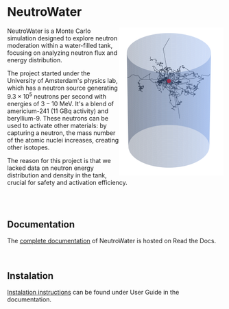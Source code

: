 # NeutroWater


<img align="right" src="docs/docs/figures/tank_sim.png">

NeutroWater is a Monte Carlo simulation designed to explore neutron moderation within a water-filled tank, focusing on analyzing neutron flux and energy distribution.

The project started under the University of Amsterdam's physics lab, which has a neutron source generating $9.3×10^5$ neutrons per second with energies of $3-10$ MeV. It's a blend of americium-241 (11 GBq activity) and beryllium-9. These neutrons can be used to activate other materials: by capturing a neutron, the mass number of the atomic nuclei increases, creating other isotopes. 

The reason for this project is that we lacked data on neutron energy distribution and density in the tank, crucial for safety and activation efficiency.

<br />
<br />

## Documentation

The [complete documentation](https://derkniessink.github.io/Neutrons/) of NeutroWater is hosted on Read the Docs.

<br />

## Instalation

[Instalation instructions](https://derkniessink.github.io/NeutroWater/user_guide/) can be found under User Guide in the documentation.
